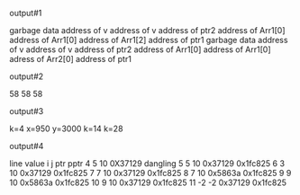 output#1

garbage data address of v address of v address of ptr2 address of Arr1[0] address of Arr1[0] address of Arr1[2] address of ptr1 garbage data address of v address of v address of ptr2 address of Arr1[0] address of Arr1[0] adress of Arr2[0] address of ptr1

output#2

58 58 58

output#3

k=4 x=950 y=3000 k=14 k=28

output#4

line value i j ptr pptr 4 5 10 0X37129 dangling 5 5 10 0x37129 0x1fc825 6 3 10 0x37129 0x1fc825 7 7 10 0x37129 0x1fc825 8 7 10 0x5863a 0x1fc825 9 9 10 0x5863a 0x1fc825 10 9 10 0x37129 0x1fc825 11 -2 -2 0x37129 0x1fc825
